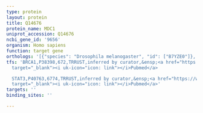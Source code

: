 ```yaml
---
type: protein
layout: protein
title: Q14676
protein_name: MDC1
uniprot_accession: Q14676
ncbi_gene_id: '9656'
organism: Homo sapiens
function: target gene
orthologs: '[{"species": "Drosophila melanogaster", "id": ["B7YZE0"]}, {"species": "Mus musculus", "id": ["E9QK89"]}, {"species": "Rattus norvegicus", "id": ["Q5U2M8"]}]'
tfs: 'BRCA1,P38398,672,TRRUST,inferred by curator,&ensp;<a href="https://www.ncbi.nlm.nih.gov/pubmed/?term=22942284%5Buid%5D+OR+29087512%5Buid%5D"
  target="_blank"><i uk-icon="icon: link"></i>Pubmed</a>

  STAT3,P40763,6774,TRRUST,inferred by curator,&ensp;<a href="https://www.ncbi.nlm.nih.gov/pubmed/?term=20804538%5Buid%5D+OR+29087512%5Buid%5D"
  target="_blank"><i uk-icon="icon: link"></i>Pubmed</a>'
targets: ''
binding_sites: ''

---
```

